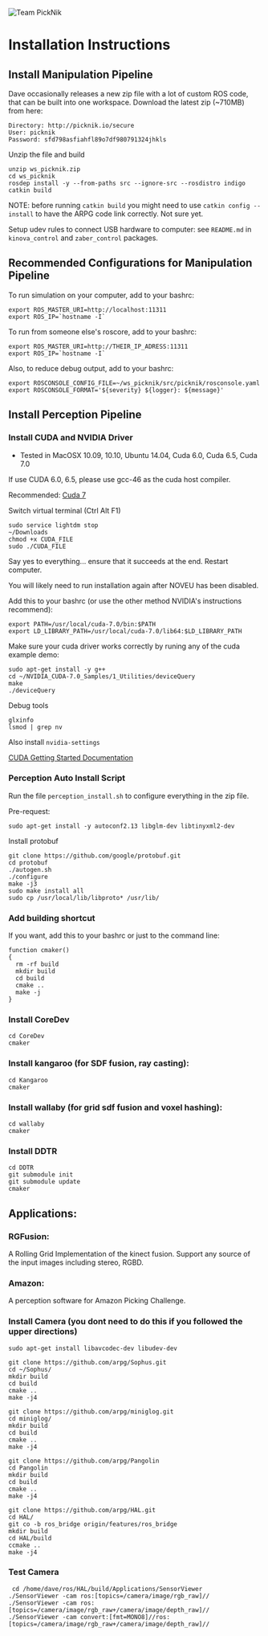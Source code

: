 ![Team PickNik](http://picknik.io/PickNik_Logo3.png)

# Installation Instructions

## Install Manipulation Pipeline

Dave occasionally releases a new zip file with a lot of custom ROS code, that can be built into one workspace. Download the latest zip (~710MB) from here:

    Directory: http://picknik.io/secure
    User: picknik
    Password: sfd798asfiahfl89o7df980791324jhkls

Unzip the file and build

    unzip ws_picknik.zip
	cd ws_picknik
	rosdep install -y --from-paths src --ignore-src --rosdistro indigo
	catkin build

NOTE: before running ``catkin build`` you might need to use ``catkin config --install`` to have the ARPG code link correctly. Not sure yet.

Setup udev rules to connect USB hardware to computer: see ``README.md`` in ``kinova_control`` and ``zaber_control`` packages.

## Recommended Configurations for Manipulation Pipeline

To run simulation on your computer, add to your bashrc:

    export ROS_MASTER_URI=http://localhost:11311
    export ROS_IP=`hostname -I`

To run from someone else's roscore, add to your bashrc:

    export ROS_MASTER_URI=http://THEIR_IP_ADRESS:11311
    export ROS_IP=`hostname -I`

Also, to reduce debug output, add to your bashrc:

    export ROSCONSOLE_CONFIG_FILE=~/ws_picknik/src/picknik/rosconsole.yaml
    export ROSCONSOLE_FORMAT='${severity} ${logger}: ${message}'

## Install Perception Pipeline

### Install CUDA and NVIDIA Driver

* Tested in MacOSX 10.09, 10.10, Ubuntu 14.04, Cuda 6.0, Cuda 6.5, Cuda 7.0

If use CUDA 6.0, 6.5, please use gcc-46 as the cuda host compiler.

Recommended: [Cuda 7](https://developer.nvidia.com/cuda-downloads)

Switch virtual terminal (Ctrl Alt F1)

    sudo service lightdm stop
	~/Downloads
	chmod +x CUDA_FILE
	sudo ./CUDA_FILE

Say yes to everything... ensure that it succeeds at the end. Restart computer.

You will likely need to run installation again after NOVEU has been disabled.

Add this to your bashrc (or use the other method NVIDIA's instructions recommend):

    export PATH=/usr/local/cuda-7.0/bin:$PATH
    export LD_LIBRARY_PATH=/usr/local/cuda-7.0/lib64:$LD_LIBRARY_PATH

Make sure your cuda driver works correctly by runing any of the cuda example demo:

    sudo apt-get install -y g++
    cd ~/NVIDIA_CUDA-7.0_Samples/1_Utilities/deviceQuery
	make
	./deviceQuery

Debug tools

    glxinfo
	lsmod | grep nv

Also install ``nvidia-settings``

[CUDA Getting Started Documentation](http://www.google.com/url?q=http%3A%2F%2Fdeveloper.download.nvidia.com%2Fcompute%2Fcuda%2F7_0%2FProd%2Fdoc%2FCUDA_Getting_Started_Linux.pdf&sa=D&sntz=1&usg=AFQjCNH-aytZIB1ufyiMTTi-okbCJXSYrg)

### Perception Auto Install Script

Run the file ``perception_install.sh`` to configure everything in the zip file.

Pre-request:
 
    sudo apt-get install -y autoconf2.13 libglm-dev libtinyxml2-dev

Install protobuf
 
    git clone https://github.com/google/protobuf.git
	cd protobuf
    ./autogen.sh
    ./configure
    make -j3
    sudo make install all
    sudo cp /usr/local/lib/libproto* /usr/lib/
    
### Add building shortcut

If you want, add this to your bashrc or just to the command line:

	function cmaker()
	{
	  rm -rf build
	  mkdir build
	  cd build
	  cmake ..
	  make -j
	}

### Install CoreDev

    cd CoreDev
	cmaker

### Install kangaroo (for SDF fusion, ray casting):

	cd Kangaroo
	cmaker
	
### Install wallaby (for grid sdf fusion and voxel hashing):

	cd wallaby
	cmaker

### Install DDTR

    cd DDTR
	git submodule init
	git submodule update
	cmaker

## Applications:

### RGFusion:

A Rolling Grid Implementation of the kinect fusion. Support any source of the input images including stereo, RGBD. 
    
### Amazon:

A perception software for Amazon Picking Challenge. 
 
### Install Camera (you dont need to do this if you followed the upper directions)

    sudo apt-get install libavcodec-dev libudev-dev

    git clone https://github.com/arpg/Sophus.git
    cd ~/Sophus/
    mkdir build
    cd build
    cmake ..
    make -j4

    git clone https://github.com/arpg/miniglog.git
    cd miniglog/
    mkdir build
    cd build
    cmake ..
    make -j4

    git clone https://github.com/arpg/Pangolin
    cd Pangolin
    mkdir build
    cd build
    cmake ..
    make -j4	

	git clone https://github.com/arpg/HAL.git
    cd HAL/
	git co -b ros_bridge origin/features/ros_bridge 
    mkdir build
    cd HAL/build
    ccmake ..
    make -j4

### Test Camera

     cd /home/dave/ros/HAL/build/Applications/SensorViewer
    ./SensorViewer -cam ros:[topics=/camera/image/rgb_raw]//
    ./SensorViewer -cam ros:[topics=/camera/image/rgb_raw+/camera/image/depth_raw]//
    ./SensorViewer -cam convert:[fmt=MONO8]//ros:[topics=/camera/image/rgb_raw+/camera/image/depth_raw]//

